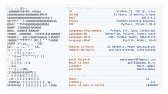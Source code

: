 <picture>
  <source srcset="https://raw.githubusercontent.com/mmazinjameel/mmazinjameel/main/dark_mode.svg?v=1757818592" media="(prefers-color-scheme: dark)">
  <img src="https://raw.githubusercontent.com/mmazinjameel/mmazinjameel/main/light_mode.svg?v=1757818592">
</picture>
